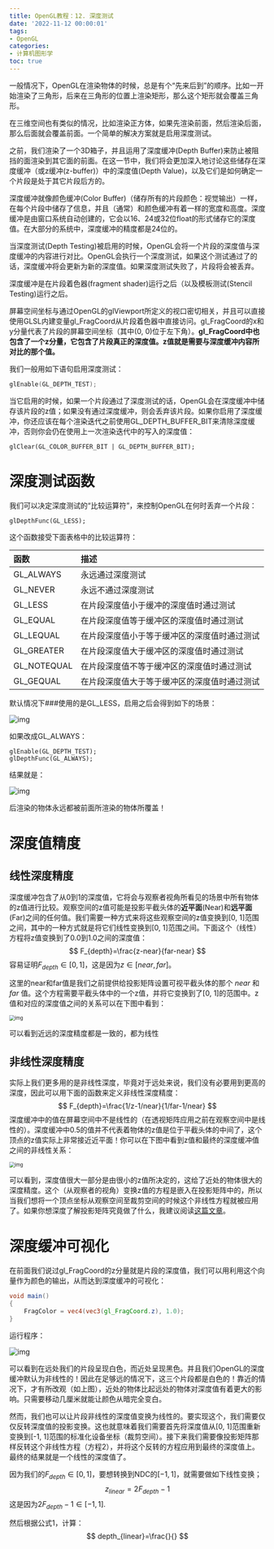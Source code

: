 ```yaml
---
title: OpenGL教程：12. 深度测试
date: '2022-11-12 00:00:01'
tags: 
- OpenGL
categories:
- 计算机图形学
toc: true
---
```


一般情况下，OpenGL在渲染物体的时候，总是有个“先来后到”的顺序。比如一开始渲染了三角形，后来在三角形的位置上渲染矩形，那么这个矩形就会覆盖三角形。

在三维空间也有类似的情况，比如渲染正方体，如果先渲染前面，然后渲染后面，那么后面就会覆盖前面。一个简单的解决方案就是启用深度测试。

之前，我们渲染了一个3D箱子，并且运用了深度缓冲(Depth Buffer)来防止被阻挡的面渲染到其它面的前面。在这一节中，我们将会更加深入地讨论这些储存在深度缓冲（或z缓冲(z-buffer)）中的深度值(Depth Value)，以及它们是如何确定一个片段是处于其它片段后方的。

深度缓冲就像颜色缓冲(Color Buffer)（储存所有的片段颜色：视觉输出）一样，在每个片段中储存了信息，并且（通常）和颜色缓冲有着一样的宽度和高度。深度缓冲是由窗口系统自动创建的，它会以16、24或32位float的形式储存它的深度值。在大部分的系统中，深度缓冲的精度都是24位的。

当深度测试(Depth Testing)被启用的时候，OpenGL会将一个片段的深度值与深度缓冲的内容进行对比。OpenGL会执行一个深度测试，如果这个测试通过了的话，深度缓冲将会更新为新的深度值。如果深度测试失败了，片段将会被丢弃。

深度缓冲是在片段着色器(fragment shader)运行之后（以及模板测试(Stencil Testing)运行之后。

屏幕空间坐标与通过OpenGL的glViewport所定义的视口密切相关，并且可以直接使用GLSL内建变量gl_FragCoord从片段着色器中直接访问。gl_FragCoord的x和y分量代表了片段的屏幕空间坐标（其中(0, 0)位于左下角）。**gl_FragCoord中也包含了一个z分量，它包含了片段真正的深度值。z值就是需要与深度缓冲内容所对比的那个值。**

我们一般用如下语句启用深度测试：

```c++
glEnable(GL_DEPTH_TEST);
```

当它启用的时候，如果一个片段通过了深度测试的话，OpenGL会在深度缓冲中储存该片段的z值；如果没有通过深度缓冲，则会丢弃该片段。如果你启用了深度缓冲，你还应该在每个渲染迭代之前使用GL_DEPTH_BUFFER_BIT来清除深度缓冲，否则你会仍在使用上一次渲染迭代中的写入的深度值：

```
glClear(GL_COLOR_BUFFER_BIT | GL_DEPTH_BUFFER_BIT);
```

# 深度测试函数

我们可以决定深度测试的“比较运算符”，来控制OpenGL在何时丢弃一个片段：

```
glDepthFunc(GL_LESS);
```

这个函数接受下面表格中的比较运算符：

| 函数        | 描述                                         |
| :---------- | :------------------------------------------- |
| GL_ALWAYS   | 永远通过深度测试                             |
| GL_NEVER    | 永远不通过深度测试                           |
| GL_LESS     | 在片段深度值小于缓冲的深度值时通过测试       |
| GL_EQUAL    | 在片段深度值等于缓冲区的深度值时通过测试     |
| GL_LEQUAL   | 在片段深度值小于等于缓冲区的深度值时通过测试 |
| GL_GREATER  | 在片段深度值大于缓冲区的深度值时通过测试     |
| GL_NOTEQUAL | 在片段深度值不等于缓冲区的深度值时通过测试   |
| GL_GEQUAL   | 在片段深度值大于等于缓冲区的深度值时通过测试 |

默认情况下###使用的是GL_LESS，启用之后会得到如下的场景：

![img](https://learnopengl-cn.github.io/img/04/01/depth_testing_func_less.png)

如果改成GL_ALWAYS：

```
glEnable(GL_DEPTH_TEST);
glDepthFunc(GL_ALWAYS);
```

结果就是：

![img](https://learnopengl-cn.github.io/img/04/01/depth_testing_func_always.png)

后渲染的物体永远都被前面所渲染的物体所覆盖！

# 深度值精度

## 线性深度精度

深度缓冲包含了从0到1的深度值，它将会与观察者视角所看见的场景中所有物体的z值进行比较。观察空间的z值可能是投影平截头体的**近平面**(Near)和**远平面**(Far)之间的任何值。我们需要一种方式来将这些观察空间的z值变换到[0, 1]范围之间，其中的一种方式就是将它们线性变换到[0, 1]范围之间。下面这个（线性）方程将z值变换到了0.0到1.0之间的深度值：
$$
F_{depth}=\frac{z-near}{far-near}
$$
容易证明$F_{depth}\in [0, 1]$，这是因为$z \in [near, far]$。

这里的near和far值是我们之前提供给投影矩阵设置可视平截头体的那个 *near* 和 *far* 值。这个方程需要平截头体中的一个z值，并将它变换到了[0, 1]的范围中。z值和对应的深度值之间的关系可以在下图中看到：

<img src="https://learnopengl-cn.github.io/img/04/01/depth_linear_graph.png" alt="img" style="zoom: 67%;" />

可以看到近远的深度精度都是一致的，都为线性

## 非线性深度精度

实际上我们更多用的是非线性深度，毕竟对于远处来说，我们没有必要用到更高的深度，因此可以用下面的函数来定义非线性深度精度：
$$
F_{depth}=\frac{1/z-1/near}{1/far-1/near}
$$
深度缓冲中的值在屏幕空间中不是线性的（在透视矩阵应用之前在观察空间中是线性的）。深度缓冲中0.5的值并不代表着物体的z值是位于平截头体的中间了，这个顶点的z值实际上非常接近近平面！你可以在下图中看到z值和最终的深度缓冲值之间的非线性关系：

<img src="https://learnopengl-cn.github.io/img/04/01/depth_non_linear_graph.png" alt="img" style="zoom:67%;" />

可以看到，深度值很大一部分是由很小的z值所决定的，这给了近处的物体很大的深度精度。这个（从观察者的视角）变换z值的方程是嵌入在投影矩阵中的，所以当我们想将一个顶点坐标从观察空间至裁剪空间的时候这个非线性方程就被应用了。如果你想深度了解投影矩阵究竟做了什么，我建议阅读[这篇文章](http://www.songho.ca/opengl/gl_projectionmatrix.html)。

# 深度缓冲可视化

在前面我们说过gl_FragCoord的z分量就是片段的深度值，我们可以用利用这个向量作为颜色的输出，从而达到深度缓冲的可视化：

```glsl
void main()
{
    FragColor = vec4(vec3(gl_FragCoord.z), 1.0);
}
```

运行程序：

![img](https://learnopengl-cn.github.io/img/04/01/depth_testing_visible_depth.png)

可以看到在远处我们的片段呈现白色，而近处呈现黑色。并且我们OpenGL的深度缓冲默认为非线性的！因此在足够远的情况下，这三个片段都是白色的！靠近的情况下，才有所改观（如上图），近处的物体比起远处的物体对深度值有着更大的影响。只需要移动几厘米就能让颜色从暗完全变白。

然而，我们也可以让片段非线性的深度值变换为线性的。要实现这个，我们需要仅仅反转深度值的投影变换。这也就意味着我们需要首先将深度值从[0, 1]范围重新变换到[-1, 1]范围的标准化设备坐标（裁剪空间）。接下来我们需要像投影矩阵那样反转这个非线性方程（方程2），并将这个反转的方程应用到最终的深度值上。最终的结果就是一个线性的深度值了。

因为我们的$F_{depth}\in[0,1]$，要想转换到NDC的$[-1,1]$，就需要做如下线性变换；
$$
z_{linear}=2F_{depth}-1
$$
这是因为$2F_{depth}-1 \in [-1, 1]$.

然后根据公式1，计算：
$$
depth_{linear}=\frac{}{}
$$

